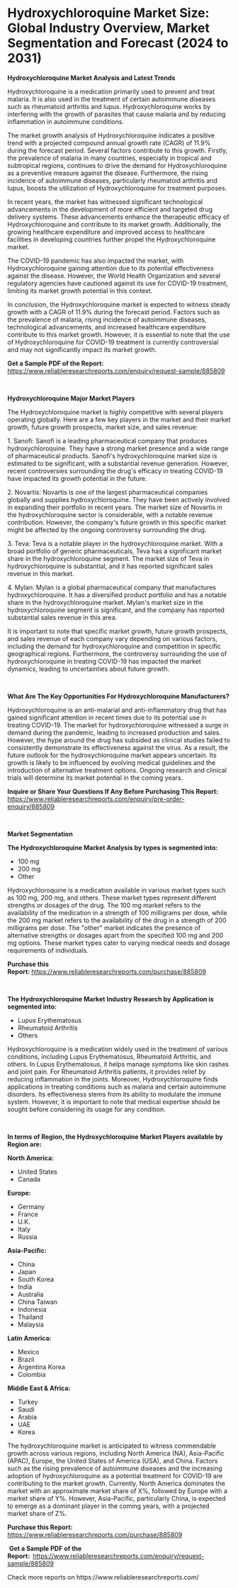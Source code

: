<p><h1>Hydroxychloroquine Market Size: Global Industry Overview, Market Segmentation and Forecast (2024 to 2031)</h1></p><p><strong>Hydroxychloroquine Market Analysis and Latest Trends</strong></p>
<p><p>Hydroxychloroquine is a medication primarily used to prevent and treat malaria. It is also used in the treatment of certain autoimmune diseases such as rheumatoid arthritis and lupus. Hydroxychloroquine works by interfering with the growth of parasites that cause malaria and by reducing inflammation in autoimmune conditions.</p><p>The market growth analysis of Hydroxychloroquine indicates a positive trend with a projected compound annual growth rate (CAGR) of 11.9% during the forecast period. Several factors contribute to this growth. Firstly, the prevalence of malaria in many countries, especially in tropical and subtropical regions, continues to drive the demand for Hydroxychloroquine as a preventive measure against the disease. Furthermore, the rising incidence of autoimmune diseases, particularly rheumatoid arthritis and lupus, boosts the utilization of Hydroxychloroquine for treatment purposes.</p><p>In recent years, the market has witnessed significant technological advancements in the development of more efficient and targeted drug delivery systems. These advancements enhance the therapeutic efficacy of Hydroxychloroquine and contribute to its market growth. Additionally, the growing healthcare expenditure and improved access to healthcare facilities in developing countries further propel the Hydroxychloroquine market.</p><p>The COVID-19 pandemic has also impacted the market, with Hydroxychloroquine gaining attention due to its potential effectiveness against the disease. However, the World Health Organization and several regulatory agencies have cautioned against its use for COVID-19 treatment, limiting its market growth potential in this context.</p><p>In conclusion, the Hydroxychloroquine market is expected to witness steady growth with a CAGR of 11.9% during the forecast period. Factors such as the prevalence of malaria, rising incidence of autoimmune diseases, technological advancements, and increased healthcare expenditure contribute to this market growth. However, it is essential to note that the use of Hydroxychloroquine for COVID-19 treatment is currently controversial and may not significantly impact its market growth.</p></p>
<p><strong>Get a Sample PDF of the Report:&nbsp;</strong> <a href="https://www.reliableresearchreports.com/enquiry/request-sample/885809">https://www.reliableresearchreports.com/enquiry/request-sample/885809</a></p>
<p>&nbsp;</p>
<p><strong>Hydroxychloroquine Major Market Players</strong></p>
<p><p>The Hydroxychloroquine market is highly competitive with several players operating globally. Here are a few key players in the market and their market growth, future growth prospects, market size, and sales revenue:</p><p>1. Sanofi: Sanofi is a leading pharmaceutical company that produces hydroxychloroquine. They have a strong market presence and a wide range of pharmaceutical products. Sanofi's hydroxychloroquine market size is estimated to be significant, with a substantial revenue generation. However, recent controversies surrounding the drug's efficacy in treating COVID-19 have impacted its growth potential in the future.</p><p>2. Novartis: Novartis is one of the largest pharmaceutical companies globally and supplies hydroxychloroquine. They have been actively involved in expanding their portfolio in recent years. The market size of Novartis in the hydroxychloroquine sector is considerable, with a notable revenue contribution. However, the company's future growth in this specific market might be affected by the ongoing controversy surrounding the drug.</p><p>3. Teva: Teva is a notable player in the hydroxychloroquine market. With a broad portfolio of generic pharmaceuticals, Teva has a significant market share in the hydroxychloroquine segment. The market size of Teva in hydroxychloroquine is substantial, and it has reported significant sales revenue in this market.</p><p>4. Mylan: Mylan is a global pharmaceutical company that manufactures hydroxychloroquine. It has a diversified product portfolio and has a notable share in the hydroxychloroquine market. Mylan's market size in the hydroxychloroquine segment is significant, and the company has reported substantial sales revenue in this area.</p><p>It is important to note that specific market growth, future growth prospects, and sales revenue of each company vary depending on various factors, including the demand for hydroxychloroquine and competition in specific geographical regions. Furthermore, the controversy surrounding the use of hydroxychloroquine in treating COVID-19 has impacted the market dynamics, leading to uncertainties about future growth.</p></p>
<p>&nbsp;</p>
<p><strong>What Are The Key Opportunities For Hydroxychloroquine Manufacturers?</strong></p>
<p><p>Hydroxychloroquine is an anti-malarial and anti-inflammatory drug that has gained significant attention in recent times due to its potential use in treating COVID-19. The market for hydroxychloroquine witnessed a surge in demand during the pandemic, leading to increased production and sales. However, the hype around the drug has subsided as clinical studies failed to consistently demonstrate its effectiveness against the virus. As a result, the future outlook for the hydroxychloroquine market appears uncertain. Its growth is likely to be influenced by evolving medical guidelines and the introduction of alternative treatment options. Ongoing research and clinical trials will determine its market potential in the coming years.</p></p>
<p><strong>Inquire or Share Your Questions If Any Before Purchasing This Report:</strong> <a href="https://www.reliableresearchreports.com/enquiry/pre-order-enquiry/885809">https://www.reliableresearchreports.com/enquiry/pre-order-enquiry/885809</a></p>
<p>&nbsp;</p>
<p><strong>Market Segmentation</strong></p>
<p><strong>The Hydroxychloroquine Market Analysis by types is segmented into:</strong></p>
<p><ul><li>100 mg</li><li>200 mg</li><li>Other</li></ul></p>
<p><p>Hydroxychloroquine is a medication available in various market types such as 100 mg, 200 mg, and others. These market types represent different strengths or dosages of the drug. The 100 mg market refers to the availability of the medication in a strength of 100 milligrams per dose, while the 200 mg market refers to the availability of the drug in a strength of 200 milligrams per dose. The "other" market indicates the presence of alternative strengths or dosages apart from the specified 100 mg and 200 mg options. These market types cater to varying medical needs and dosage requirements of individuals.</p></p>
<p><strong>Purchase this Report:&nbsp;</strong><a href="https://www.reliableresearchreports.com/purchase/885809">https://www.reliableresearchreports.com/purchase/885809</a></p>
<p>&nbsp;</p>
<p><strong>The Hydroxychloroquine Market Industry Research by Application is segmented into:</strong></p>
<p><ul><li>Lupus Erythematosus</li><li>Rheumatoid Arthritis</li><li>Others</li></ul></p>
<p><p>Hydroxychloroquine is a medication widely used in the treatment of various conditions, including Lupus Erythematosus, Rheumatoid Arthritis, and others. In Lupus Erythematosus, it helps manage symptoms like skin rashes and joint pain. For Rheumatoid Arthritis patients, it provides relief by reducing inflammation in the joints. Moreover, Hydroxychloroquine finds applications in treating conditions such as malaria and certain autoimmune disorders. Its effectiveness stems from its ability to modulate the immune system. However, it is important to note that medical expertise should be sought before considering its usage for any condition.</p></p>
<p>&nbsp;</p>
<p><strong>In terms of Region, the Hydroxychloroquine Market Players available by Region are:</strong></p>
<p>
    <p> <strong> North America: </strong>
        <ul>
            <li>United States</li>
            <li>Canada</li>
        </ul>
        </p> 
    <p> <strong> Europe: </strong>
        <ul>
            <li>Germany</li>
            <li>France</li>
            <li>U.K.</li>
            <li>Italy</li>
            <li>Russia</li>
        </ul>
        </p> 
    <p> <strong> Asia-Pacific: </strong>
        <ul>
            <li>China</li>
            <li>Japan</li>
            <li>South Korea</li>
            <li>India</li>
            <li>Australia</li>
            <li>China Taiwan</li>
            <li>Indonesia</li>
            <li>Thailand</li>
            <li>Malaysia</li>
        </ul>
        </p> 
    <p> <strong> Latin America: </strong>
        <ul>
            <li>Mexico</li>
            <li>Brazil</li>
            <li>Argentina Korea</li>
            <li>Colombia</li>
        </ul>
        </p> 
    <p> <strong> Middle East & Africa: </strong>
        <ul>
            <li>Turkey</li>
            <li>Saudi</li>
            <li>Arabia</li>
            <li>UAE</li>
            <li>Korea</li>
        </ul>
    </p>
    </p>
<p><p>The hydroxychloroquine market is anticipated to witness commendable growth across various regions, including North America (NA), Asia-Pacific (APAC), Europe, the United States of America (USA), and China. Factors such as the rising prevalence of autoimmune diseases and the increasing adoption of hydroxychloroquine as a potential treatment for COVID-19 are contributing to the market growth. Currently, North America dominates the market with an approximate market share of X%, followed by Europe with a market share of Y%. However, Asia-Pacific, particularly China, is expected to emerge as a dominant player in the coming years, with a projected market share of Z%.</p></p>
<p><strong>Purchase this Report: </strong><a href="https://www.reliableresearchreports.com/purchase/885809">https://www.reliableresearchreports.com/purchase/885809</a></p>
<p>&nbsp;<strong>Get a Sample PDF of the Report:&nbsp;&nbsp;</strong><a href="https://www.reliableresearchreports.com/enquiry/request-sample/885809">https://www.reliableresearchreports.com/enquiry/request-sample/885809</a></p>
<p><strong></strong></p>
<p>Check more reports on https://www.reliableresearchreports.com/</p>